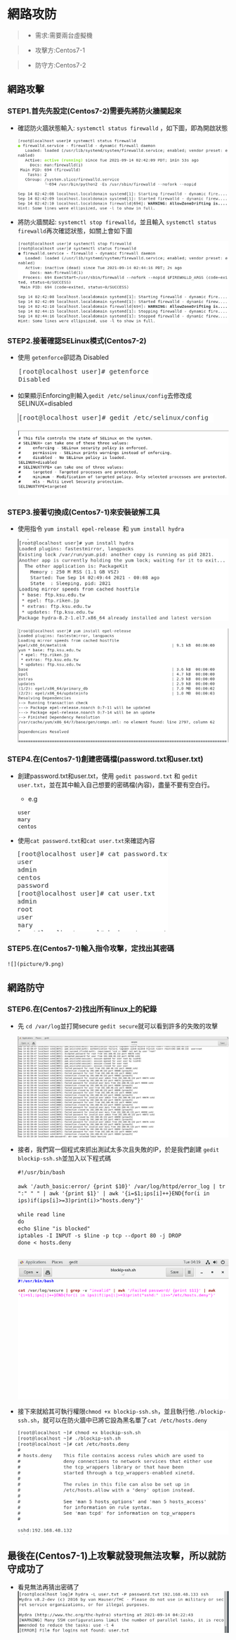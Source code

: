 # 網路攻防

>* 需求:需要兩台虛擬機

>* 攻擊方:Centos7-1 

>* 防守方:Centos7-2

## 網路攻擊

### STEP1.首先先設定(Centos7-2)需要先將防火牆關起來

* 確認防火牆狀態輸入: `systemctl status firewalld` ，如下圖，即為開啟狀態

    ![確認防火牆](picture/4.png)

* 將防火牆關起: `systemctl stop firewalld`，並且輸入 `systemctl status firewalld`再次確認狀態，如關上會如下圖

    ![關上防火牆](picture/5.png)

### STEP2.接著確認SELinux模式(Centos7-2)

* 使用 `getenforce`卻認為 Disabled

    ![](picture/2.png)

* 如果顯示Enforcing則輸入`gedit /etc/selinux/config`去修改成SELINUX=disabled

    ![](picture/3.png)

    ![](picture/1.png)

### STEP3.接著切換成(Centos7-1)來安裝破解工具

* 使用指令 `yum install epel-release
`和 `yum install hydra`

    ![](picture/7.png)

    ![](picture/6.png)

### STEP4.在(Centos7-1)創建密碼檔(password.txt和user.txt)

* 創建password.txt和user.txt，使用 `gedit password.txt` 和 `gedit user.txt`，並在其中輸入自己想要的密碼檔(內容)，盡量不要有空白行。
    * e.g
    ```
    user
    mary
    centos
    ```

* 使用`cat password.txt`和`cat user.txt`來確認內容

    ![](picture/8.png)

### STEP5.在(Centos7-1)輸入指令攻擊，定找出其密碼

    ![](picture/9.png)

## 網路防守

### STEP6.在(Centos7-2)找出所有linux上的紀錄

* 先 `cd /var/log`並打開secure `gedit secure`就可以看到許多的失敗的攻擊

    ![](picture/10.png)

* 接者，我們寫一個程式來抓出測試太多次且失敗的IP，於是我們創建 `gedit blockip-ssh.sh`並加入以下程式碼

    ```
    #!/usr/bin/bash

    awk '/auth_basic:error/ {print $10}' /var/log/httpd/error_log | tr ":" " " | awk '{print $1}' | awk '{i=$1;ips[i]++}END{for(i in ips)if(ips[i]>=3)print(i)>"hosts.deny"}'

    while read line
    do
    echo $line "is blocked"
    iptables -I INPUT -s $line -p tcp --dport 80 -j DROP
    done < hosts.deny


    ```
    ![](picture/11.png)

* 接下來就給其可執行權限`chmod +x blockip-ssh.sh`，並且執行他`./blockip-ssh.sh`，就可以在防火牆中已將它設為黑名單了`cat /etc/hosts.deny`

    ![](picture/12.png)

## 最後在(Centos7-1)上攻擊就發現無法攻擊，所以就防守成功了

* 看見無法再猜出密碼了
    ![](picture/13.png)
    